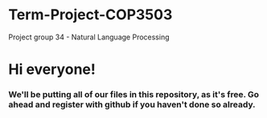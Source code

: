 # Term-Project-COP3503
Project group 34 - Natural Language Processing
<h1> Hi everyone! </h1>
<h3> We'll be putting all of our files in this repository, as it's free. Go ahead and register with github if you haven't done so already. </h3>
